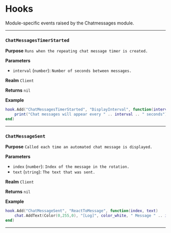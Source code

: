 # Hooks
Module-specific events raised by the Chatmessages module.

---
### `ChatMessagesTimerStarted`

**Purpose**
`Runs when the repeating chat message timer is created.`

**Parameters**

* `interval` (`number`): `Number of seconds between messages.`

**Realm**
`Client`

**Returns**
`nil`

**Example**

```lua
hook.Add("ChatMessagesTimerStarted", "DisplayInterval", function(interval)
    print("Chat messages will appear every " .. interval .. " seconds")
end)
```

---

### `ChatMessageSent`

**Purpose**
`Called each time an automated chat message is displayed.`

**Parameters**

* `index` (`number`): `Index of the message in the rotation.`
* `text` (`string`): `The text that was sent.`

**Realm**
`Client`

**Returns**
`nil`

**Example**

```lua
hook.Add("ChatMessageSent", "ReactToMessage", function(index, text)
    chat.AddText(Color(0,255,0), "[Log]", color_white, " Message " .. index .. ": " .. text)
end)
```
---
